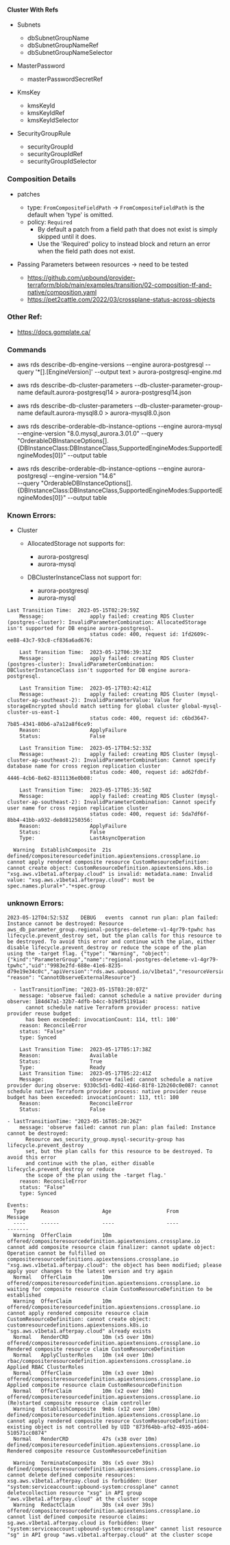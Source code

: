 #### Cluster With Refs

- Subnets
  - dbSubnetGroupName
  - dbSubnetGroupNameRef
  - dbSubnetGroupNameSelector 

- MasterPassword
  - masterPasswordSecretRef

- KmsKey
  - kmsKeyId
  - kmsKeyIdRef
  - kmsKeyIdSelector

- SecurityGroupRule 
  - securityGroupId
  - securityGroupIdRef
  - securityGroupIdSelector

### Composition Details

- patches
  - type: `FromCompositeFieldPath` -> `FromCompositeFieldPath` is the default when 'type' is omitted.
  - policy: `Required` 
    - By default a patch from a field path that does not exist is simply skipped until it does. 
    - Use the 'Required' policy to instead block and return an error when the field path does not exist.

- Passing Parameters between resources -> need to be tested
  - https://github.com/upbound/provider-terraform/blob/main/examples/transition/02-composition-tf-and-native/composition.yaml
  - https://pet2cattle.com/2022/03/crossplane-status-across-objects


### Other Ref:
- https://docs.gomplate.ca/

### Commands
- aws rds describe-db-engine-versions --engine aurora-postgresql --query '*[].[EngineVersion]' --output text > aurora-postgresql-engine.md

- aws rds describe-db-cluster-parameters --db-cluster-parameter-group-name default.aurora-postgresql14 > aurora-postgresql14.json

- aws rds describe-db-cluster-parameters --db-cluster-parameter-group-name default.aurora-mysql8.0 > aurora-mysql8.0.json


- aws rds describe-orderable-db-instance-options --engine aurora-mysql --engine-version "8.0.mysql_aurora.3.01.0" --query "OrderableDBInstanceOptions[].{DBInstanceClass:DBInstanceClass,SupportedEngineModes:SupportedEngineModes[0]}" --output table

- aws rds describe-orderable-db-instance-options --engine aurora-postgresql --engine-version "14.6" \
    --query "OrderableDBInstanceOptions[].{DBInstanceClass:DBInstanceClass,SupportedEngineModes:SupportedEngineModes[0]}" --output table


### Known Errors:

  - Cluster

    - AllocatedStorage not supports for:
      - aurora-postgresql
      - aurora-mysql

    - DBClusterInstanceClass not support for:
      - aurora-postgresql
      - aurora-mysql


```
Last Transition Time:  2023-05-15T02:29:59Z
    Message:               apply failed: creating RDS Cluster (postgres-cluster): InvalidParameterCombination: AllocatedStorage isn't supported for DB engine aurora-postgresql.
                           status code: 400, request id: 1fd2609c-ee88-43c7-93c8-cf836a6ad676:
```

```
    Last Transition Time:  2023-05-12T06:39:31Z
    Message:               apply failed: creating RDS Cluster (postgres-cluster): InvalidParameterCombination: DBClusterInstanceClass isn't supported for DB engine aurora-postgresql.
```

```
    Last Transition Time:  2023-05-17T03:42:41Z
    Message:               apply failed: creating RDS Cluster (mysql-cluster-ap-southeast-2): InvalidParameterValue: Value for storageEncrypted should match setting for global cluster global-mysql-cluster-us-east-1
                           status code: 400, request id: c6bd3647-7b85-4341-80b6-a7a12a8f6ce9:
    Reason:                ApplyFailure
    Status:                False
```

```
    Last Transition Time:  2023-05-17T04:52:33Z
    Message:               apply failed: creating RDS Cluster (mysql-cluster-ap-southeast-2): InvalidParameterCombination: Cannot specify database name for cross region replication cluster
                           status code: 400, request id: ad62fdbf-4446-4cb6-8e62-8311136e0b08:
```
```
    Last Transition Time:  2023-05-17T05:35:50Z
    Message:               apply failed: creating RDS Cluster (mysql-cluster-ap-southeast-2): InvalidParameterCombination: Cannot specify user name for cross region replication cluster
                           status code: 400, request id: 5da7df6f-8bb4-41bb-a932-de8d81250356:
    Reason:                ApplyFailure
    Status:                False
    Type:                  LastAsyncOperation
```

```
  Warning  EstablishComposite  21s                  defined/compositeresourcedefinition.apiextensions.crossplane.io  cannot apply rendered composite resource CustomResourceDefinition: cannot create object: CustomResourceDefinition.apiextensions.k8s.io "xsg.aws.v1beta1.afterpay.cloud" is invalid: metadata.name: Invalid value: "xsg.aws.v1beta1.afterpay.cloud": must be spec.names.plural+"."+spec.group
```

### unknown Errors:

```
2023-05-12T04:52:53Z	DEBUG	events	cannot run plan: plan failed: Instance cannot be destroyed: Resource aws_db_parameter_group.regional-postgres-deleteme-v1-4gr79-tpwhc has lifecycle.prevent_destroy set, but the plan calls for this resource to be destroyed. To avoid this error and continue with the plan, either disable lifecycle.prevent_destroy or reduce the scope of the plan using the -target flag.	{"type": "Warning", "object": {"kind":"ParameterGroup","name":"regional-postgres-deleteme-v1-4gr79-tpwhc","uid":"9983e2fd-688e-41e6-8235-d79e19e34c0c","apiVersion":"rds.aws.upbound.io/v1beta1","resourceVersion":"224178782"}, "reason": "CannotObserveExternalResource"}
```

```
  - lastTransitionTime: "2023-05-15T03:20:07Z"
    message: 'observe failed: cannot schedule a native provider during observe: 184d47a1-32b7-4dfb-b4cc-b19df51191a4:
      cannot schedule native Terraform provider process: native provider reuse budget
      has been exceeded: invocationCount: 114, ttl: 100'
    reason: ReconcileError
    status: "False"
    type: Synced
```

```
    Last Transition Time:  2023-05-17T05:17:38Z
    Reason:                Available
    Status:                True
    Type:                  Ready
    Last Transition Time:  2023-05-17T05:22:41Z
    Message:               observe failed: cannot schedule a native provider during observe: 9330c5d1-6d02-416d-81f8-12b260c0e087: cannot schedule native Terraform provider process: native provider reuse budget has been exceeded: invocationCount: 113, ttl: 100
    Reason:                ReconcileError
    Status:                False
```

```
- lastTransitionTime: "2023-05-16T05:20:26Z"
    message: 'observe failed: cannot run plan: plan failed: Instance cannot be destroyed:
      Resource aws_security_group.mysql-security-group has lifecycle.prevent_destroy
      set, but the plan calls for this resource to be destroyed. To avoid this error
      and continue with the plan, either disable lifecycle.prevent_destroy or reduce
      the scope of the plan using the -target flag.'
    reason: ReconcileError
    status: "False"
    type: Synced
```

```
Events:
  Type     Reason              Age                  From                                                             Message
  ----     ------              ----                 ----                                                             -------
  Warning  OfferClaim          10m                  offered/compositeresourcedefinition.apiextensions.crossplane.io  cannot add composite resource claim finalizer: cannot update object: Operation cannot be fulfilled on compositeresourcedefinitions.apiextensions.crossplane.io "xsg.aws.v1beta1.afterpay.cloud": the object has been modified; please apply your changes to the latest version and try again
  Normal   OfferClaim          10m                  offered/compositeresourcedefinition.apiextensions.crossplane.io  waiting for composite resource claim CustomResourceDefinition to be established
  Warning  OfferClaim          10m                  offered/compositeresourcedefinition.apiextensions.crossplane.io  cannot apply rendered composite resource claim CustomResourceDefinition: cannot create object: customresourcedefinitions.apiextensions.k8s.io "sgs.aws.v1beta1.afterpay.cloud" already exists
  Normal   RenderCRD           10m (x5 over 10m)    offered/compositeresourcedefinition.apiextensions.crossplane.io  Rendered composite resource claim CustomResourceDefinition
  Normal   ApplyClusterRoles   10m (x4 over 10m)    rbac/compositeresourcedefinition.apiextensions.crossplane.io     Applied RBAC ClusterRoles
  Normal   OfferClaim          10m (x3 over 10m)    offered/compositeresourcedefinition.apiextensions.crossplane.io  Applied composite resource claim CustomResourceDefinition
  Normal   OfferClaim          10m (x2 over 10m)    offered/compositeresourcedefinition.apiextensions.crossplane.io  (Re)started composite resource claim controller
  Warning  EstablishComposite  9m8s (x12 over 10m)  defined/compositeresourcedefinition.apiextensions.crossplane.io  cannot apply rendered composite resource CustomResourceDefinition: existing object is not controlled by UID "873f64bb-afb2-4935-a604-510571cc0874"
  Normal   RenderCRD           47s (x38 over 10m)   defined/compositeresourcedefinition.apiextensions.crossplane.io  Rendered composite resource CustomResourceDefinition
```

```
  Warning  TerminateComposite  30s (x5 over 39s)   defined/compositeresourcedefinition.apiextensions.crossplane.io  cannot delete defined composite resources: xsg.aws.v1beta1.afterpay.cloud is forbidden: User "system:serviceaccount:upbound-system:crossplane" cannot deletecollection resource "xsg" in API group "aws.v1beta1.afterpay.cloud" at the cluster scope
  Warning  RedactClaim         30s (x4 over 39s)   offered/compositeresourcedefinition.apiextensions.crossplane.io  cannot list defined composite resource claims: sg.aws.v1beta1.afterpay.cloud is forbidden: User "system:serviceaccount:upbound-system:crossplane" cannot list resource "sg" in API group "aws.v1beta1.afterpay.cloud" at the cluster scope
```